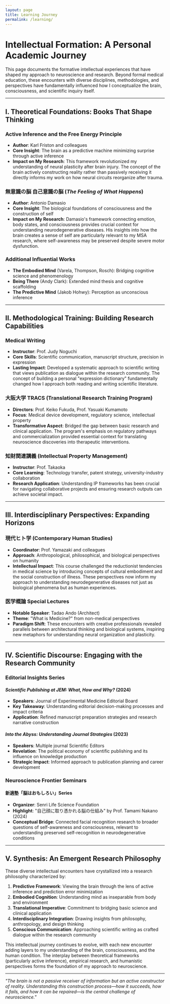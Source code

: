 ```yaml
---
layout: page
title: Learning Journey
permalink: /learning/
---
```


# Intellectual Formation: A Personal Academic Journey

This page documents the formative intellectual experiences that have shaped my approach to neuroscience and research. Beyond formal medical education, these encounters with diverse disciplines, methodologies, and perspectives have fundamentally influenced how I conceptualize the brain, consciousness, and scientific inquiry itself.

---

## I. Theoretical Foundations: Books That Shape Thinking

### Active Inference and the Free Energy Principle
- **Author**: Karl Friston and colleagues
- **Core Insight**: The brain as a predictive machine minimizing surprise through active inference
- **Impact on My Research**: This framework revolutionized my understanding of neural plasticity after brain injury. The concept of the brain actively constructing reality rather than passively receiving it directly informs my work on how neural circuits reorganize after trauma.

### 無意識の脳 自己意識の脳 (*The Feeling of What Happens*)
- **Author**: Antonio Damasio
- **Core Insight**: The biological foundations of consciousness and the construction of self
- **Impact on My Research**: Damasio's framework connecting emotion, body states, and consciousness provides crucial context for understanding neurodegenerative diseases. His insights into how the brain creates a sense of self are particularly relevant to my MSA research, where self-awareness may be preserved despite severe motor dysfunction.

### Additional Influential Works
- **The Embodied Mind** (Varela, Thompson, Rosch): Bridging cognitive science and phenomenology
- **Being There** (Andy Clark): Extended mind thesis and cognitive scaffolding
- **The Predictive Mind** (Jakob Hohwy): Perception as unconscious inference

---

## II. Methodological Training: Building Research Capabilities

### Medical Writing
- **Instructor**: Prof. Judy Noguchi
- **Core Skills**: Scientific communication, manuscript structure, precision in expression
- **Lasting Impact**: Developed a systematic approach to scientific writing that views publication as dialogue within the research community. The concept of building a personal "expression dictionary" fundamentally changed how I approach both reading and writing scientific literature.

### 大阪大学 TRACS (Translational Research Training Program)
- **Directors**: Prof. Keiko Fukuda, Prof. Yasuaki Kumamoto
- **Focus**: Medical device development, regulatory science, intellectual property
- **Transformative Aspect**: Bridged the gap between basic research and clinical application. The program's emphasis on regulatory pathways and commercialization provided essential context for translating neuroscience discoveries into therapeutic interventions.

### 知財関連講義 (Intellectual Property Management)
- **Instructor**: Prof. Takaoka
- **Core Learning**: Technology transfer, patent strategy, university-industry collaboration
- **Research Application**: Understanding IP frameworks has been crucial for navigating collaborative projects and ensuring research outputs can achieve societal impact.

---

## III. Interdisciplinary Perspectives: Expanding Horizons

### 現代ヒト学 (Contemporary Human Studies)
- **Coordinator**: Prof. Yamazaki and colleagues
- **Approach**: Anthropological, philosophical, and biological perspectives on humanity
- **Intellectual Impact**: This course challenged the reductionist tendencies in medical science by introducing concepts of cultural embodiment and the social construction of illness. These perspectives now inform my approach to understanding neurodegenerative diseases not just as biological phenomena but as human experiences.

### 医学概論 Special Lectures
- **Notable Speaker**: Tadao Ando (Architect)
- **Theme**: "What is Medicine?" from non-medical perspectives
- **Paradigm Shift**: These encounters with creative professionals revealed parallels between architectural thinking and biological systems, inspiring new metaphors for understanding neural organization and plasticity.

---

## IV. Scientific Discourse: Engaging with the Research Community

### Editorial Insights Series

#### *Scientific Publishing at JEM: What, How and Why?* (2024)
- **Speakers**: Journal of Experimental Medicine Editorial Board
- **Key Takeaway**: Understanding editorial decision-making processes and impact criteria
- **Application**: Refined manuscript preparation strategies and research narrative construction

#### *Into the Abyss: Understanding Journal Strategies* (2023)
- **Speakers**: Multiple journal Scientific Editors
- **Revelation**: The political economy of scientific publishing and its influence on knowledge production
- **Strategic Impact**: Informed approach to publication planning and career development

### Neuroscience Frontier Seminars

#### 新適塾「脳はおもしろい」Series
- **Organizer**: Senri Life Science Foundation
- **Highlight**: "自己顔に取り憑かれる脳の仕組み" by Prof. Tamami Nakano (2024)
- **Conceptual Bridge**: Connected facial recognition research to broader questions of self-awareness and consciousness, relevant to understanding preserved self-recognition in neurodegenerative conditions

---

## V. Synthesis: An Emergent Research Philosophy

These diverse intellectual encounters have crystallized into a research philosophy characterized by:

1. **Predictive Framework**: Viewing the brain through the lens of active inference and prediction error minimization
2. **Embodied Cognition**: Understanding mind as inseparable from body and environment
3. **Translational Imperative**: Commitment to bridging basic science and clinical application
4. **Interdisciplinary Integration**: Drawing insights from philosophy, anthropology, and design thinking
5. **Conscious Communication**: Approaching scientific writing as crafted dialogue within the research community

This intellectual journey continues to evolve, with each new encounter adding layers to my understanding of the brain, consciousness, and the human condition. The interplay between theoretical frameworks (particularly active inference), empirical research, and humanistic perspectives forms the foundation of my approach to neuroscience.

---

*"The brain is not a passive receiver of information but an active constructor of reality. Understanding this construction process—how it succeeds, how it fails, and how it can be repaired—is the central challenge of neuroscience."*